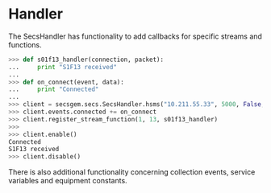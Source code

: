 # Handler

The SecsHandler has functionality to add callbacks for specific streams and functions.

```python
>>> def s01f13_handler(connection, packet):
...     print "S1F13 received"
...
>>> def on_connect(event, data):
...     print "Connected"
...
>>> client = secsgem.secs.SecsHandler.hsms("10.211.55.33", 5000, False, 0, "test")
>>> client.events.connected += on_connect
>>> client.register_stream_function(1, 13, s01f13_handler)
>>>
>>> client.enable()
Connected
S1F13 received
>>> client.disable()
```

There is also additional functionality concerning collection events, service variables and equipment constants.
